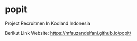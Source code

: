# popit

Project Recruitmen In Kodland Indonesia

Berikut Link Website:
https://mfauzandelfani.github.io/popit/
